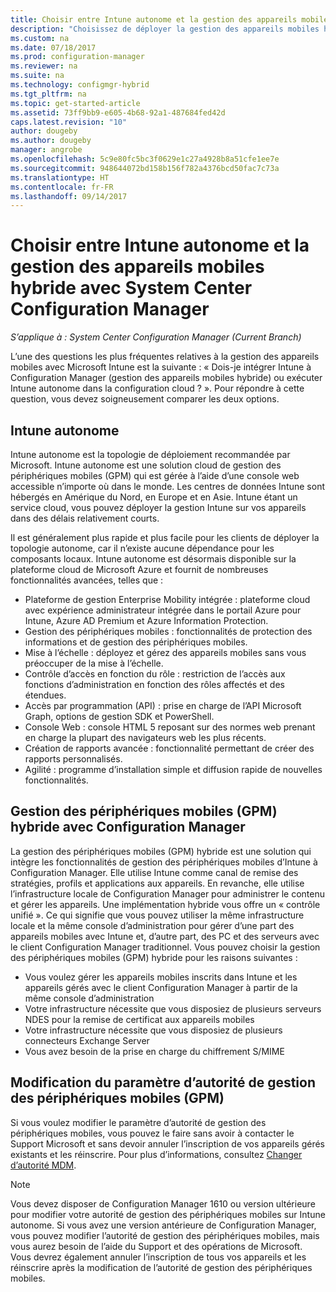 ```yaml
---
title: Choisir entre Intune autonome et la gestion des appareils mobiles hybride | Microsoft Docs
description: "Choisissez de déployer la gestion des appareils mobiles hybride avec Intune et Configuration Manager ou d’exécuter Intune de façon autonome."
ms.custom: na
ms.date: 07/18/2017
ms.prod: configuration-manager
ms.reviewer: na
ms.suite: na
ms.technology: configmgr-hybrid
ms.tgt_pltfrm: na
ms.topic: get-started-article
ms.assetid: 73ff9bb9-e605-4b68-92a1-487684fed42d
caps.latest.revision: "10"
author: dougeby
ms.author: dougeby
manager: angrobe
ms.openlocfilehash: 5c9e80fc5bc3f0629e1c27a4928b8a51cfe1ee7e
ms.sourcegitcommit: 948644072bd158b156f782a4376bcd50fac7c73a
ms.translationtype: HT
ms.contentlocale: fr-FR
ms.lasthandoff: 09/14/2017
---
```

# <a name="choose-between-microsoft-intune-standalone-and-hybrid-mobile-device-management-with-system-center-configuration-manager"></a>Choisir entre Intune autonome et la gestion des appareils mobiles hybride avec System Center Configuration Manager

*S’applique à : System Center Configuration Manager (Current Branch)*

L’une des questions les plus fréquentes relatives à la gestion des appareils mobiles avec Microsoft Intune est la suivante : « Dois-je intégrer Intune à Configuration Manager (gestion des appareils mobiles hybride) ou exécuter Intune autonome dans la configuration cloud ? ». Pour répondre à cette question, vous devez soigneusement comparer les deux options.
 
## <a name="intune-standalone"></a>Intune autonome
Intune autonome est la topologie de déploiement recommandée par Microsoft. Intune autonome est une solution cloud de gestion des périphériques mobiles (GPM) qui est gérée à l’aide d’une console web accessible n’importe où dans le monde. Les centres de données Intune sont hébergés en Amérique du Nord, en Europe et en Asie. Intune étant un service cloud, vous pouvez déployer la gestion Intune sur vos appareils dans des délais relativement courts.

Il est généralement plus rapide et plus facile pour les clients de déployer la topologie autonome, car il n’existe aucune dépendance pour les composants locaux. Intune autonome est désormais disponible sur la plateforme cloud de Microsoft Azure et fournit de nombreuses fonctionnalités avancées, telles que :
- Plateforme de gestion Enterprise Mobility intégrée : plateforme cloud avec expérience administrateur intégrée dans le portail Azure pour Intune, Azure AD Premium et Azure Information Protection.
- Gestion des périphériques mobiles : fonctionnalités de protection des informations et de gestion des périphériques mobiles.
- Mise à l’échelle : déployez et gérez des appareils mobiles sans vous préoccuper de la mise à l’échelle.
- Contrôle d’accès en fonction du rôle : restriction de l’accès aux fonctions d’administration en fonction des rôles affectés et des étendues.
- Accès par programmation (API) : prise en charge de l’API Microsoft Graph, options de gestion SDK et PowerShell.
- Console Web : console HTML 5 reposant sur des normes web prenant en charge la plupart des navigateurs web les plus récents.
- Création de rapports avancée : fonctionnalité permettant de créer des rapports personnalisés.
- Agilité : programme d’installation simple et diffusion rapide de nouvelles fonctionnalités.


## <a name="hybrid-mdm-with-configuration-manager"></a>Gestion des périphériques mobiles (GPM) hybride avec Configuration Manager
La gestion des périphériques mobiles (GPM) hybride est une solution qui intègre les fonctionnalités de gestion des périphériques mobiles d’Intune à Configuration Manager. Elle utilise Intune comme canal de remise des stratégies, profils et applications aux appareils. En revanche, elle utilise l’infrastructure locale de Configuration Manager pour administrer le contenu et gérer les appareils. Une implémentation hybride vous offre un « contrôle unifié ».  Ce qui signifie que vous pouvez utiliser la même infrastructure locale et la même console d’administration pour gérer d’une part des appareils mobiles avec Intune et, d’autre part, des PC et des serveurs avec le client Configuration Manager traditionnel. Vous pouvez choisir la gestion des périphériques mobiles (GPM) hybride pour les raisons suivantes :  
- Vous voulez gérer les appareils mobiles inscrits dans Intune et les appareils gérés avec le client Configuration Manager à partir de la même console d’administration
- Votre infrastructure nécessite que vous disposiez de plusieurs serveurs NDES pour la remise de certificat aux appareils mobiles
- Votre infrastructure nécessite que vous disposiez de plusieurs connecteurs Exchange Server
- Vous avez besoin de la prise en charge du chiffrement S/MIME


## <a name="changing-the-mdm-authority-setting"></a>Modification du paramètre d’autorité de gestion des périphériques mobiles (GPM)
Si vous voulez modifier le paramètre d’autorité de gestion des périphériques mobiles, vous pouvez le faire sans avoir à contacter le Support Microsoft et sans devoir annuler l’inscription de vos appareils gérés existants et les réinscrire. Pour plus d’informations, consultez [Changer d’autorité MDM](../deploy-use/change-mdm-authority.md).

> [!NOTE]    
> Vous devez disposer de Configuration Manager 1610 ou version ultérieure pour modifier votre autorité de gestion des périphériques mobiles sur Intune autonome. Si vous avez une version antérieure de Configuration Manager, vous pouvez modifier l’autorité de gestion des périphériques mobiles, mais vous aurez besoin de l’aide du Support et des opérations de Microsoft. Vous devrez également annuler l’inscription de tous vos appareils et les réinscrire après la modification de l’autorité de gestion des périphériques mobiles.  

